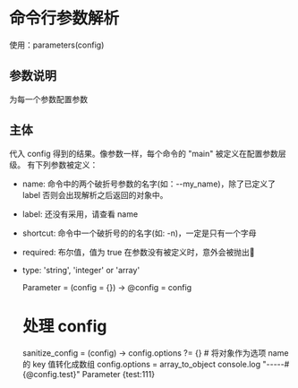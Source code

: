 # 命令行参数解析

使用：parameters(config)

## 参数说明

为每一个参数配置参数

## 主体

代入 config 得到的结果。像参数一样，每个命令的 "main" 被定义在配置参数层级。
有下列参数被定义：

* name: 命令中的两个破折号参数的名字(如：--my_name)，除了已定义了 label 否则会出现解析之后返回的对象中。
* label: 还没有采用，请查看 name
* shortcut: 命令中一个破折号的的名字(如: -n)，一定是只有一个字母
* required: 布尔值，值为 true 在参数没有被定义时，意外会被抛出 
* type: 'string', 'integer' or 'array'

  Parameter = (config = {}) -> 
    @config = config
    # 处理 config
    sanitize_config = (config) ->
      config.options ?= {}
      # 将对象作为选项 name 的 key 值转化成数组
      config.options = array_to_object
    console.log "-----#{@config.test}"
  Parameter {test:111}